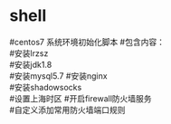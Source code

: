 # shell
#centos7 系统环境初始化脚本
#包含内容：	
#安装lrzsz	
#安装jdk1.8	
#安装mysql5.7	
#安装nginx	
#安装shadowsocks	
#设置上海时区	
#开启firewall防火墙服务	
#自定义添加常用防火墙端口规则
	
